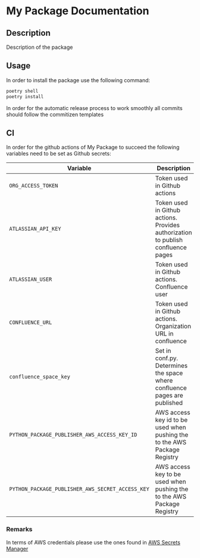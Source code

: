 # My Package Documentation

## Description

Description of the package

## Usage

In order to install the package use the following command:

```bash
poetry shell
poetry install
```

In order  for  the automatic release  process to work  smoothly  all  commits should follow  the commitizen templates

## CI

In order for the github actions of My Package to succeed the following variables need
to be set as Github secrets:

|Variable|Description|Required|Default|
|--------|-----------|--------|-------|
|`ORG_ACCESS_TOKEN`|Token used in Github actions|True||
|`ATLASSIAN_API_KEY`|Token used in Github actions. Provides authorization to publish confluence pages|True||
|`ATLASSIAN_USER`|Token used in Github actions. Confluence user|True||
|`CONFLUENCE_URL`|Token used in Github actions. Organization URL in confluence|True||
|`confluence_space_key`|Set in conf.py. Determines the space where confluence pages are published |True||
|`PYTHON_PACKAGE_PUBLISHER_AWS_ACCESS_KEY_ID`|AWS access key id to be used when pushing the to the AWS Package Registry|True||
|`PYTHON_PACKAGE_PUBLISHER_AWS_SECRET_ACCESS_KEY`|AWS access key to be used when pushing the to the AWS Package Registry|True||
### Remarks

In  terms of AWS credentials please use the ones found in [AWS Secrets Manager](https://console.aws.amazon.com/secretsmanager/home?region=us-east-1#/secret?name=github-python-packages-publisher-aws-credentials)
